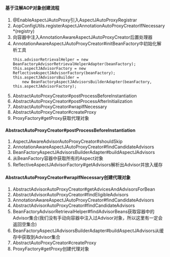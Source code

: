 #### 基于注解AOP对象创建流程
1. @EnableAspectJAutoProxy引入AspectJAutoProxyRegistrar
2. AopConfigUtils.registerAspectJAnnotationAutoProxyCreatorIfNecessary*(registry)
3. 向容器中注入AnnotationAwareAspectJAutoProxyCreator后置处理器
4. AnnotationAwareAspectJAutoProxyCreator#initBeanFactory中初始化解析工具
   ```
   this.advisorRetrievalHelper = new BeanFactoryAdvisorRetrievalHelperAdapter(beanFactory);
   this.aspectJAdvisorFactory = new ReflectiveAspectJAdvisorFactory(beanFactory);
   this.aspectJAdvisorsBuilder =
       new BeanFactoryAspectJAdvisorsBuilderAdapter(beanFactory, this.aspectJAdvisorFactory);
   ```
5. AbstractAutoProxyCreator#postProcessBeforeInstantiation
6. AbstractAutoProxyCreator#postProcessAfterInitialization
7. AbstractAutoProxyCreator#wrapIfNecessary
8. AbstractAutoProxyCreator#createProxy
9. ProxyFactory#getProxy获取代理对象
#### AbstractAutoProxyCreator#postProcessBeforeInstantiation
1. AspectJAwareAdvisorAutoProxyCreator#shouldSkip
2. AnnotationAwareAspectJAutoProxyCreator#findCandidateAdvisors
3. BeanFactoryAspectJAdvisorsBuilderAdapter#buildAspectJAdvisors
4. 从BeanFactory容器中获取所有的Aspect对象
5. ReflectiveAspectJAdvisorFactory#getAdvisors解析出Advisor并放入缓存
#### AbstractAutoProxyCreator#wrapIfNecessary创建代理对象
1. AbstractAdvisorAutoProxyCreator#getAdvicesAndAdvisorsForBean
2. AbstractAdvisorAutoProxyCreator#findEligibleAdvisors
3. AnnotationAwareAspectJAutoProxyCreator#findCandidateAdvisors
4. AbstractAdvisorAutoProxyCreator#findCandidateAdvisors
5. BeanFactoryAdvisorRetrievalHelper#findAdvisorBeans获取容器中的Advisor集合(我们没有手动向容器中注入过Advisor对象，所以这里有一定会返回空集合)
6. BeanFactoryAspectJAdvisorsBuilderAdapter#buildAspectJAdvisors从缓存中获取到Advisor集合
7. AbstractAutoProxyCreator#createProxy
8. ProxyFactory#getProxy创建代理对象